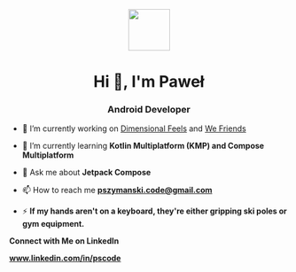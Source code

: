 <div align="center">
  <img src="https://github.com/Pablit0x/Pablit0x/assets/76017191/9d7e3364-4fbc-46bc-b06d-c3eb48d83922" width="75" height="75">
    <h1>Hi 👋, I'm Paweł</h1>
</div>

<h3 align="center">Android Developer</h3>

- 🔭 I’m currently working on [Dimensional Feels](https://github.com/Pablit0x/Dimensional-Feels) and [We Friends](https://github.com/Pablit0x/WeFriends) 

- 🌱 I’m currently learning **Kotlin Multiplatform (KMP) and Compose Multiplatform**

- 💬 Ask me about **Jetpack Compose**

- 📫 How to reach me **pszymanski.code@gmail.com**

- ⚡ **If my hands aren't on a keyboard, they're either gripping ski poles or gym equipment.**


**Connect with Me on LinkedIn**

**www.linkedin.com/in/pscode**
